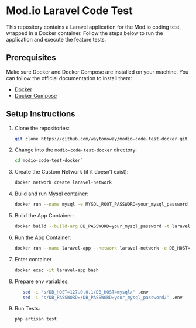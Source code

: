 # Mod.io Laravel Code Test

This repository contains a Laravel application for the Mod.io coding test, wrapped in a Docker container. Follow the steps below to run the application and execute the feature tests.

## Prerequisites

Make sure Docker and Docker Compose are installed on your machine. You can follow the official documentation to install them:
- [Docker](https://docs.docker.com/get-docker/)
- [Docker Compose](https://docs.docker.com/compose/install/)

## Setup Instructions

1. Clone the repositories:

   ```bash
   git clone https://github.com/waytonoway/modio-code-test-docker.git

2. Change into the ```modio-code-test-docker``` directory:

    ```bash
    cd modio-code-test-docker`

3. Create the Custom Network (if it doesn’t exist):

   ```bash
   docker network create laravel-network
   
3. Build and run Mysql container:

    ```bash
    docker run --name mysql -e MYSQL_ROOT_PASSWORD=your_mysql_password -e MYSQL_PASSWORD=your_mysql_password -e MYSQL_DATABASE=laravel -p 3306:3306 --network laravel-network -d mysql:8


4. Build the App Container:

   ```bash
   docker build --build-arg DB_PASSWORD=your_mysql_password -t laravel-app .

5. Run the App Container:

   ```bash
   docker run --name laravel-app --network laravel-network -e DB_HOST=mysql -e MYSQL_PASSWORD=your_mysql_password -p 8000:8000 -d laravel-app

7. Enter container

   ```bash
   docker exec -it laravel-app bash

6. Prepare env variables:
   ```bash
      sed -i 's/DB_HOST=127.0.0.1/DB_HOST=mysql/' .env
      sed -i 's/DB_PASSWORD=/DB_PASSWORD=your_mysql_password/' .env

7. Run Tests:
   ```bash
   php artisan test
